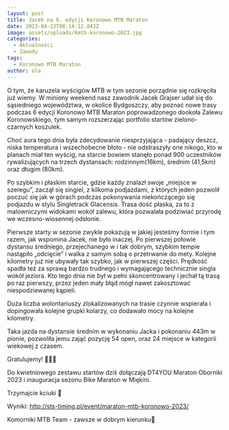 ```yaml
---
layout: post
title: Jacek na 6. edycji Koronowo MTB Maraton
date: 2023-04-22T08:14:12.843Z
image: assets/uploads/kmtb-koronowo-2023.jpg
categories:
  - Aktualności
  - Zawody
tags:
  - Koronowo MTB Maraton
author: ola
---
```

O tym, że karuzela wyścigów MTB w tym sezonie porządnie się rozkręciła już wiemy. W miniony weekend nasz zawodnik Jacek Grajser udał się do sąsiedniego województwa, w okolice Bydgoszczy, aby poznać nowe trasy podczas 6 edycji Koronowo MTB Maraton poprowadzonego dookoła Zalewu Koronowskiego, tym samym rozszerzając portfolio startów zielono-czarnych koszulek.
<!--more-->

Choć aura tego dnia była zdecydowanie niesprzyjająca - padający deszcz, niska temperatura i wszechobecne błoto - nie odstraszyły one nikogo, kto w planach miał ten wyścig, na starcie bowiem stanęło ponad 900 uczestników rywalizujących na trzech dystansach: rodzinnym(16km), średnim (41,5km) oraz długim (80km).

Po szybkim i płaskim starcie, gdzie każdy znalazł swoje „miejsce w szeregu”, zaczął się singiel, z kilkoma podjazdami, z których jeden pozwolił poczuć się jak w górach podczas pokonywania niekończącego się podjazdu w stylu Singletrack Glacensis. Trasa dość płaska, za to z malowniczymi widokami wokół zalewu, która pozwalała podziwiać przyrodę we wczesno-wiosennej odsłonie.

Pierwsze starty w sezonie zwykle pokazują w jakiej jesteśmy formie i tym razem, jak wspomina Jacek, nie było inaczej. Po pierwszej połowie dystansu średniego, przejechanego w i tak dobrym, szybkim tempie nastąpiło „odcięcie” i walka z samym sobą o przetrwanie do mety. Kolejne kilometry już nie ubywały tak szybko, jak w pierwszej części. Prędkość spadła też za sprawą bardzo trudnego i wymagającego technicznie singla wokół jeziora. Kto tego dnia nie był w pełni skoncentrowany i jechał tą trasą po raz pierwszy, przez jeden mały błąd mógł nawet zakosztować niespodziewanej kąpieli.

Duża liczba wolontariuszy zlokalizowanych na trasie czynnie wspierała i dopingowała kolejne grupki kolarzy, co dodawało mocy na kolejne kilometry. 

Taka jazda na dystansie średnim w wykonaniu Jacka i pokonaniu 443m w pionie, pozwoliła jemu zająć pozycję 54 open, oraz 24 miejsce w kategorii wiekowej z czasem.

Gratulujemy! 👏👏👏

Do kwietniowego zestawu startów dziś dołączają DT4YOU Maraton Oborniki 2023  i inauguracja sezonu Bike Maraton w Miękini. 

Trzymajcie kciuki 🤞

Wyniki: <http://sts-timing.pl/event/maraton-mtb-koronowo-2023/>

Komorniki MTB Team - zawsze w dobrym kierunku🙂